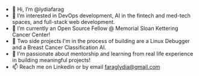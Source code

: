 - 👋 Hi, I’m @lydiafarag
- 👀 I’m interested in DevOps development, AI in the fintech and med-tech spaces, and full-stack web development.
- 🌱 I’m currently an Open Source Fellow @ Memorial Sloan Kettering Cancer Center!
- :thinking: Two side projects I'm in the process of building are a Linux Debugger and a Breast Cancer Classification AI.
- 💞️ I'm passionate about mentorship and learning from real life experience in building meaningful projects!
- 📫 Reach me on Linkedin or by email faraglydia@gmail.com 

<!---
lydiafarag/lydiafarag is a ✨ special ✨ repository because its `README.md` (this file) appears on your GitHub profile.
You can click the Preview link to take a look at your changes.
--->
